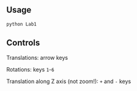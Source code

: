 
## Usage

```python Lab1 ```

## Controls

Translations: arrow keys

Rotations: keys `1`-`6`

Translation along Z axis (not zoom!): `+` and `-` keys
